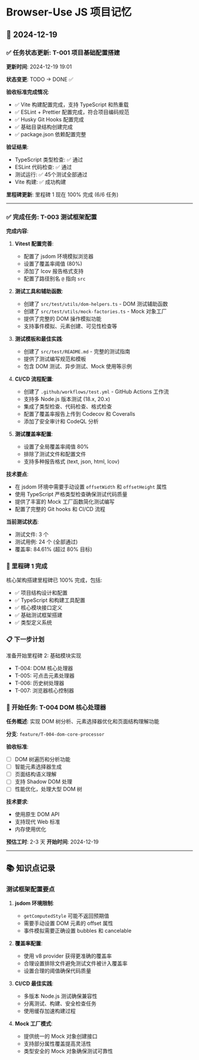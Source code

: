 # Browser-Use JS 项目记忆

## 📅 2024-12-19

### ✅ 任务状态更新: T-001 项目基础配置搭建

**更新时间**: 2024-12-19 19:01

**状态变更**: TODO → DONE ✅

**验收标准完成情况**:

- ✅ Vite 构建配置完成，支持 TypeScript 和热重载
- ✅ ESLint + Prettier 配置完成，符合项目编码规范
- ✅ Husky Git Hooks 配置完成
- ✅ 基础目录结构创建完成
- ✅ package.json 依赖配置完整

**验证结果**:

- TypeScript 类型检查: ✅ 通过
- ESLint 代码检查: ✅ 通过
- 测试运行: ✅ 45个测试全部通过
- Vite 构建: ✅ 成功构建

**里程碑更新**: 里程碑 1 现在 100% 完成 (6/6 任务)

---

### ✅ 完成任务: T-003 测试框架配置

**完成内容**:

1. **Vitest 配置完善**:

   - 配置了 jsdom 环境模拟浏览器
   - 设置了覆盖率阈值 (80%)
   - 添加了 lcov 报告格式支持
   - 配置了路径别名 `@` 指向 `src`

2. **测试工具和辅助函数**:

   - 创建了 `src/test/utils/dom-helpers.ts` - DOM 测试辅助函数
   - 创建了 `src/test/utils/mock-factories.ts` - Mock 对象工厂
   - 提供了完整的 DOM 操作模拟功能
   - 支持事件模拟、元素创建、可见性检查等

3. **测试模板和最佳实践**:

   - 创建了 `src/test/README.md` - 完整的测试指南
   - 提供了测试编写规范和模板
   - 包含 DOM 测试、异步测试、Mock 使用等示例

4. **CI/CD 流程配置**:

   - 创建了 `.github/workflows/test.yml` - GitHub Actions 工作流
   - 支持多 Node.js 版本测试 (18.x, 20.x)
   - 集成了类型检查、代码检查、格式检查
   - 配置了覆盖率报告上传到 Codecov 和 Coveralls
   - 添加了安全审计和 CodeQL 分析

5. **测试覆盖率配置**:
   - 设置了全局覆盖率阈值 80%
   - 排除了测试文件和配置文件
   - 支持多种报告格式 (text, json, html, lcov)

**技术要点**:

- 在 jsdom 环境中需要手动设置 `offsetWidth` 和 `offsetHeight` 属性
- 使用 TypeScript 严格类型检查确保测试代码质量
- 提供了丰富的 Mock 工厂函数简化测试编写
- 配置了完整的 Git hooks 和 CI/CD 流程

**当前测试状态**:

- 测试文件: 3 个
- 测试用例: 24 个 (全部通过)
- 覆盖率: 84.61% (超过 80% 目标)

### 🎯 里程碑 1 完成

核心架构搭建里程碑已 100% 完成，包括:

- ✅ 项目结构设计和配置
- ✅ TypeScript 和构建工具配置
- ✅ 核心模块接口定义
- ✅ 基础测试框架搭建
- ✅ 类型定义系统

### 📋 下一步计划

准备开始里程碑 2: 基础模块实现

- T-004: DOM 核心处理器
- T-005: 可点击元素处理器
- T-006: 历史树处理器
- T-007: 浏览器核心控制器

### 🚀 开始任务: T-004 DOM 核心处理器

**任务概述**: 实现 DOM 树分析、元素选择器优化和页面结构理解功能

**分支**: `feature/T-004-dom-core-processor`

**验收标准**:

- [ ] DOM 树遍历和分析功能
- [ ] 智能元素选择器生成
- [ ] 页面结构语义理解
- [ ] 支持 Shadow DOM 处理
- [ ] 性能优化，处理大型 DOM 树

**技术要求**:

- 使用原生 DOM API
- 支持现代 Web 标准
- 内存使用优化

**预估工时**: 2-3 天 **开始时间**: 2024-12-19

---

## 📚 知识点记录

### 测试框架配置要点

1. **jsdom 环境限制**:

   - `getComputedStyle` 可能不返回预期值
   - 需要手动设置 DOM 元素的 offset 属性
   - 事件模拟需要正确设置 bubbles 和 cancelable

2. **覆盖率配置**:

   - 使用 v8 provider 获得更准确的覆盖率
   - 合理设置排除文件避免测试文件被计入覆盖率
   - 设置合理的阈值确保代码质量

3. **CI/CD 最佳实践**:

   - 多版本 Node.js 测试确保兼容性
   - 分离测试、构建、安全检查任务
   - 使用缓存加速构建过程

4. **Mock 工厂模式**:
   - 提供统一的 Mock 对象创建接口
   - 支持部分属性覆盖提高灵活性
   - 类型安全的 Mock 对象确保测试可靠性
